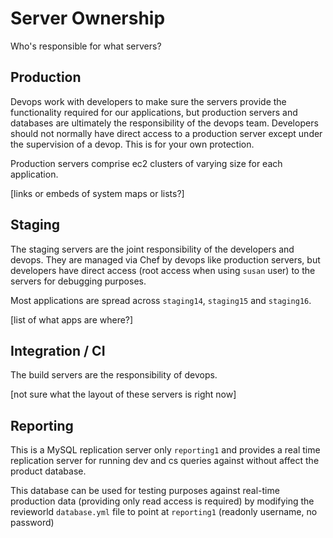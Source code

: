 # Server Ownership

Who's responsible for what servers?

## Production

Devops work with developers to make sure the servers provide the functionality required for our applications, but production servers and databases are ultimately the responsibility of the devops team.  Developers should not normally have direct access to a production server except under the supervision of a devop.  This is for your own protection.

Production servers comprise ec2 clusters of varying size for each application.

[links or embeds of system maps or lists?]

## Staging

The staging servers are the joint responsibility of the developers and devops.  They are managed via Chef by devops like production servers, but developers have direct access (root access when using `susan` user) to the servers for debugging purposes.

Most applications are spread across `staging14`, `staging15` and `staging16`.

[list of what apps are where?]

## Integration / CI

The build servers are the responsibility of devops.

[not sure what the layout of these servers is right now]

## Reporting

This is a MySQL replication server only `reporting1` and provides a real time replication server for running dev and cs queries against without affect the product database.

This database can be used for testing purposes against real-time production data (providing only read access is required) by modifying the revieworld `database.yml` file to point at `reporting1` (readonly username, no password)
